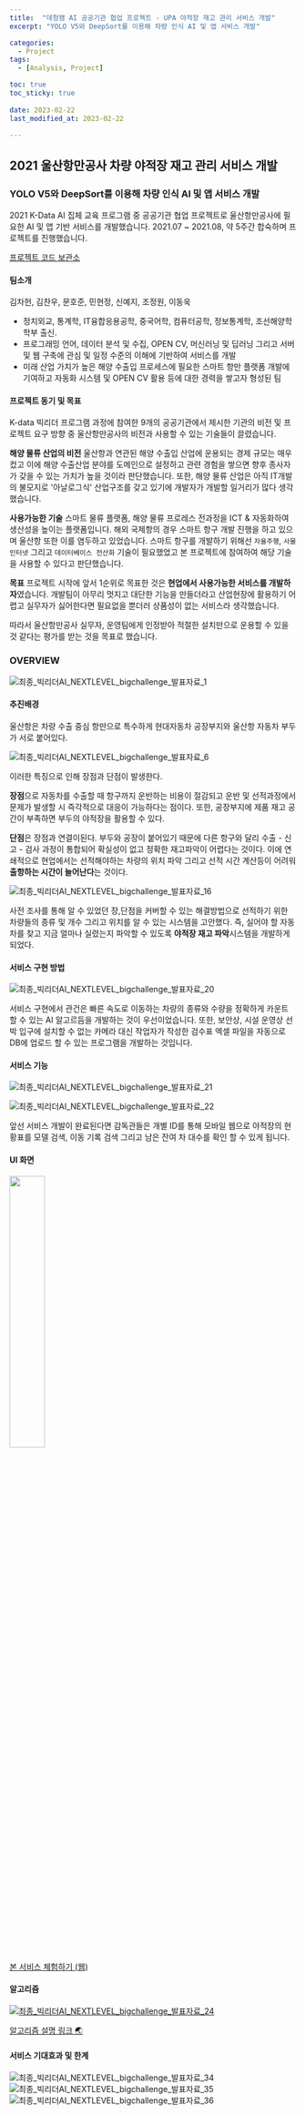 ```yaml
---
title:  "데청캠 AI 공공기관 협업 프로젝트 - UPA 야적장 재고 관리 서비스 개발" 
excerpt: "YOLO V5와 DeepSort를 이용해 차량 인식 AI 및 앱 서비스 개발"

categories:
  - Project
tags:
  - [Analysis, Project]

toc: true
toc_sticky: true
 
date: 2023-02-22
last_modified_at: 2023-02-22

---
```


## 2021 울산항만공사 차량 야적장 재고 관리 서비스 개발 
### YOLO V5와 DeepSort를 이용해 차량 인식 AI 및 앱 서비스 개발

2021 K-Data AI 집체 교육 프로그램 중 공공기관 협업 프로젝트로 울산항만공사에 필요한 AI 및 앱 기반 서비스를 개발했습니다. 2021.07 ~ 2021.08, 약 5주간 합숙하며 프로젝트를 진행했습니다.

[프로젝트 코드 보관소](https://github.com/heoni00/2021-Project-UPA)

#### 팀소개 

김차헌, 김찬우, 문호준, 민현정, 신예지, 조정원, 이동욱

- 정치외교, 통계학, IT융합응용공학, 중국어학, 컴퓨터공학, 정보통계학, 조선해양학 학부 출신. 
- 프로그래밍 언어, 데이터 분석 및 수집, OPEN CV, 머신러닝 및 딥러닝 그리고 서버 및 웹 구축에 관심 및 일정 수준의 이해에 기반하여 서비스를 개발
- 미래 산업 가치가 높은 해양 수출입 프로세스에 필요한 스마트 항만 플랫폼 개발에 기여하고 자동화 시스템 및 OPEN CV 활용 등에 대한 경력을 쌓고자 형성된 팀

#### 프로젝트 동기 및 목표

K-data 빅리더 프로그램 과정에 참여한 9개의 공공기관에서 제시한 기관의 비전 및 프로젝트 요구 방향 중 울산항만공사의 비전과 사용할 수 있는 기술들이 끌렸습니다.   

**해양 물류 산업의 비전**
울산항과 연관된 해양 수출입 산업에 운용되는 경제 규모는 매우 컸고 이에 해양 수출산업 분야를 도메인으로 설정하고 관련 경험을 쌓으면 향후 종사자가 갖을 수 있는 가치가 높을 것이라 판단했습니다. 또한, 해양 물류 산업은 아직 IT개발의 불모지로 '아날로그식' 산업구조를 갖고 있기에 개발자가 개발할 일거리가 많다 생각했습니다.   

**사용가능한 기술**
스마트 물류 플랫폼, 해양 물류 프로레스 전과정을 ICT & 자동화하여 생산성을 높이는 플랫폼입니다. 해외 국제항의 경우 스마트 항구 개발 진행을 하고 있으며 울산항 또한 이를 염두하고 있었습니다. 스마트 항구를 개발하기 위해선 `자율주행`, `사물인터넷` 그리고 `데이터베이스 전산화` 기술이 필요했었고 본 프로젝트에 참여하여 해당 기술을 사용할 수 있다고 판단했습니다.   

**목표**
프로젝트 시작에 앞서 1순위로 목표한 것은 **현업에서 사용가능한 서비스를 개발하자**였습니다. 개발팀이 아무리 멋지고 대단한 기능을 만들더라고 산업현장에 활용하기 어렵고 실무자가 싫어한다면 필요없을 뿐더러 상품성이 없는 서비스라 생각했습니다.   

따라서 울산항만공사 실무자, 운영팀에게 인정받아 적절한 설치만으로 운용할 수 있을 것 같다는 평가를 받는 것을 목표로 했습니다. 

### OVERVIEW

![최종_빅리더AI_NEXTLEVEL_bigchallenge_발표자료_1](https://user-images.githubusercontent.com/67791317/203754755-5bfda6df-c59a-488d-9c97-9c10818424c1.jpg)

#### 추진배경

울산항은 차량 수출 중심 항만으로 특수하게 현대자동차 공장부지와 울산항 자동차 부두가 서로 붙어있다. 

![최종_빅리더AI_NEXTLEVEL_bigchallenge_발표자료_6](https://user-images.githubusercontent.com/67791317/203755161-9eac89db-64e1-47df-bb21-3539ede9d26e.jpg)

이러한 특징으로 인해 장점과 단점이 발생한다. 

**장점**으로 자동차를 수출할 때 항구까지 운반하는 비용이 절감되고 운반 및 선적과정에서 문제가 발생할 시 즉각적으로 대응이 가능하다는 점이다. 또한, 공장부지에 제품 재고 공간이 부족하면 부두의 야적장을 활용할 수 있다. 

**단점**은 장점과 연결이된다. 부두와 공장이 붙어있기 때문에 다른 항구와 달리 수출 - 신고 - 검사 과정이 통합되어 확실성이 없고 정확한 재고파악이 어렵다는 것이다. 이에 연쇄적으로 현업에서는 선적해야하는 차량의 위치 파악 그리고 선적 시간 계산등이 어려워 **출항하는 시간이 늘어난다**는 것이다. 

![최종_빅리더AI_NEXTLEVEL_bigchallenge_발표자료_16](https://user-images.githubusercontent.com/67791317/203755184-be1d490d-e55b-409f-a26f-529aac840d08.jpg)

사전 조사를 통해 알 수 있었던 장,단점을 커버할 수 있는 해결방법으로 선적하기 위한 차량들의 종류 및 개수 그리고 위치를 알 수 있는 시스템을 고안했다. 즉, 실어야 할 자동차를 찾고 지금 얼마나 실렸는지 파악할 수 있도록 **야적장 재고 파악**시스템을 개발하게 되었다. 

#### 서비스 구현 방법

![최종_빅리더AI_NEXTLEVEL_bigchallenge_발표자료_20](https://user-images.githubusercontent.com/67791317/203755196-5faa7255-867f-46cd-9ced-c114d8ff7301.jpg)

서비스 구현에서 관건은 빠른 속도로 이동하는 차량의 종류와 수량을 정확하게 카운트 할 수 있는 AI 알고르듬을 개발하는 것이 우선이었습니다. 또한, 보안상, 시설 운영상 선박 입구에 설치할 수 없는 카메라 대신 작업자가 작성한 검수표 엑셀 파일을 자동으로 DB에 업로드 할 수 있는 프로그램을 개발하는 것입니다. 

#### 서비스 기능 

![최종_빅리더AI_NEXTLEVEL_bigchallenge_발표자료_21](https://user-images.githubusercontent.com/67791317/203755204-66dadec6-4202-4300-929e-380fd1c98053.jpg) 

![최종_빅리더AI_NEXTLEVEL_bigchallenge_발표자료_22](https://user-images.githubusercontent.com/67791317/203755209-911fe571-2f31-409a-abd1-bea6c94ee223.jpg)

앞선 서비스 개발이 완료된다면 감독관들은 개별 ID를 통해 모바일 웹으로 야적장의 현황표를 모델 검색, 이동 기록 검색 그리고 남은 잔여 차 대수를 확인 할 수 있게 됩니다.   

#### UI 화면

<img src="https://user-images.githubusercontent.com/67791317/204077665-8eb593a7-b8fa-4c4a-b6e1-9c9415c54d9e.gif" width="35%" height="35%"/>

[본 서비스 체험하기 (웹)](https://big-leader-upa-project.herokuapp.com/chart)

#### 알고리즘

[![최종_빅리더AI_NEXTLEVEL_bigchallenge_발표자료_24](https://user-images.githubusercontent.com/67791317/203755213-8bc988a6-b5ba-4b0f-b7ad-f9a43e8906e9.jpg)](https://github.com/heoni00/2021-Project-UPA/tree/main/algorithm#readme)

[알고리즘 설명 링크 🌏](https://github.com/heoni00/2021-Project-UPA/tree/main/algorithm#readme)

#### 서비스 기대효과 및 한계

![최종_빅리더AI_NEXTLEVEL_bigchallenge_발표자료_34](https://user-images.githubusercontent.com/67791317/203755250-c148d0cf-12d8-4c8a-8676-08e679ef89cc.jpg)
![최종_빅리더AI_NEXTLEVEL_bigchallenge_발표자료_35](https://user-images.githubusercontent.com/67791317/203755254-86e38981-0acc-45f1-b6e7-db010d5652cd.jpg)
![최종_빅리더AI_NEXTLEVEL_bigchallenge_발표자료_36](https://user-images.githubusercontent.com/67791317/203755257-80b9bc54-b694-4e53-a0bf-52390718aa74.jpg)